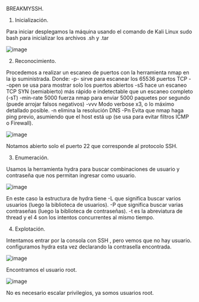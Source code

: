 BREAKMYSSH.

1. Inicialización.

Para iniciar desplegamos la máquina usando el comando de Kali Linux sudo bash para inicializar los archivos .sh y .tar

![image](https://github.com/user-attachments/assets/049091bc-0858-4522-bc9c-08e5a9ed411b)
  
2. Reconocimiento.

Procedemos a realizar un escaneo de puertos con la herramienta nmap en la ip suministrada. Donde:
-p- sirve para escanear los 65536 puertos TCP 
--open se usa para mostrar solo los puertos abiertos
-sS hace un escaneo TCP SYN (semiabierto) más rápido e indetectable que un escaneo completo (-sT)
-min-rate 5000 fuerza nmap para enviar 5000 paquetes por segundo (puede arrojar falsos negativos)
-vvv Modo verbose x3, o lo máximo detallado posible.
-n elimina la resolución DNS
-Pn Evita que nmap haga ping previo, asumiendo que el host está up (se usa para evitar filtros ICMP o Firewall).

![image](https://github.com/user-attachments/assets/712950a6-4b12-48e7-92d5-bcdfa52d076d)
 
Notamos abierto solo el puerto 22 que corresponde al protocolo SSH.

3. Enumeración.

Usamos la herramienta hydra para buscar combinaciones de usuario y contraseña que nos permitan ingresar como usuario.

![image](https://github.com/user-attachments/assets/8453565e-ed48-4fae-9566-786094a72304)
 
En este caso la estructura de hydra tiene 
-L que significa buscar varios usuarios (luego la biblioteca de usuarios).
-P que significa buscar varias contraseñas (luego la biblioteca de contraseñas).
-t es la abreviatura de thread y el 4 son los intentos concurrentes al mismo tiempo.

4. Explotación.
   
Intentamos entrar por la consola con SSH , pero vemos que no hay usuario.
configuramos hydra esta vez declarando la contrasella encontrada.

![image](https://github.com/user-attachments/assets/356caf31-45e0-43b0-8655-911fe0f64282)
 
Encontramos el usuario root.

![image](https://github.com/user-attachments/assets/b5902fdb-5e61-4267-b09b-2f46a0ba5959)
 
No es necesario escalar privilegios, ya somos usuarios root.
